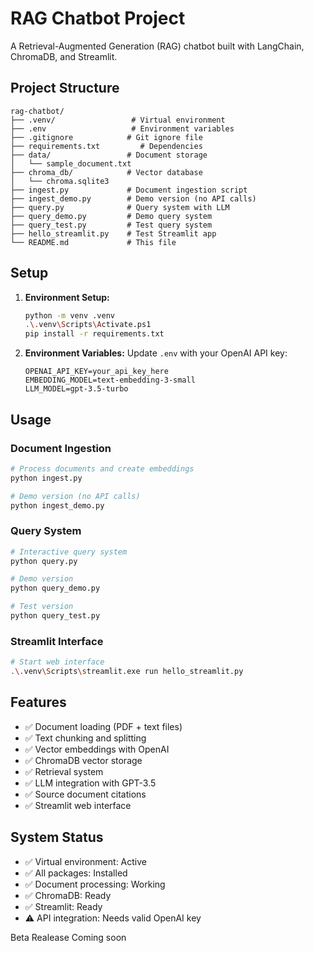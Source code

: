 # RAG Chatbot Project

A Retrieval-Augmented Generation (RAG) chatbot built with LangChain, ChromaDB, and Streamlit.

## Project Structure

```
rag-chatbot/
├── .venv/                 # Virtual environment
├── .env                   # Environment variables
├── .gitignore            # Git ignore file
├── requirements.txt         # Dependencies
├── data/                 # Document storage
│   └── sample_document.txt
├── chroma_db/            # Vector database
│   └── chroma.sqlite3
├── ingest.py             # Document ingestion script
├── ingest_demo.py        # Demo version (no API calls)
├── query.py              # Query system with LLM
├── query_demo.py         # Demo query system
├── query_test.py         # Test query system
├── hello_streamlit.py    # Test Streamlit app
└── README.md             # This file
```

## Setup

1. **Environment Setup:**
   ```bash
   python -m venv .venv
   .\.venv\Scripts\Activate.ps1
   pip install -r requirements.txt
   ```

2. **Environment Variables:**
   Update `.env` with your OpenAI API key:
   ```
   OPENAI_API_KEY=your_api_key_here
   EMBEDDING_MODEL=text-embedding-3-small
   LLM_MODEL=gpt-3.5-turbo
   ```

## Usage

### Document Ingestion
```bash
# Process documents and create embeddings
python ingest.py

# Demo version (no API calls)
python ingest_demo.py
```

### Query System
```bash
# Interactive query system
python query.py

# Demo version
python query_demo.py

# Test version
python query_test.py
```

### Streamlit Interface
```bash
# Start web interface
.\.venv\Scripts\streamlit.exe run hello_streamlit.py
```

## Features

- ✅ Document loading (PDF + text files)
- ✅ Text chunking and splitting
- ✅ Vector embeddings with OpenAI
- ✅ ChromaDB vector storage
- ✅ Retrieval system
- ✅ LLM integration with GPT-3.5
- ✅ Source document citations
- ✅ Streamlit web interface

## System Status

- ✅ Virtual environment: Active
- ✅ All packages: Installed
- ✅ Document processing: Working
- ✅ ChromaDB: Ready
- ✅ Streamlit: Ready
- ⚠️ API integration: Needs valid OpenAI key



Beta Realease Coming soon

